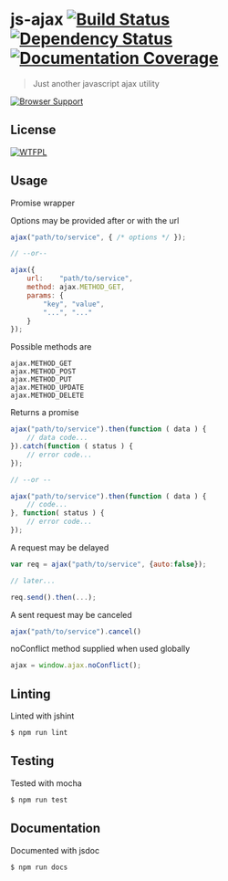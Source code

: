 
js-ajax [![Build Status](https://travis-ci.org/tsu-complete/js-ajax.svg?branch=master)](https://travis-ci.org/tsu-complete/js-ajax) [![Dependency Status](https://david-dm.org/tsu-complete/js-ajax.svg)](https://david-dm.org/tsu-complete/js-ajax) [![Documentation Coverage](http://inch-ci.org/github/tsu-complete/js-ajax.svg?branch=master)](http://inch-ci.org/github/tsu-complete/js-ajax?branch=master)
===

> Just another javascript ajax utility

[![Browser Support](https://ci.testling.com/tsu-complete/js-ajax.png)
](https://ci.testling.com/tsu-complete/js-ajax)

License
---

[![WTFPL](http://www.wtfpl.net/wp-content/uploads/2012/12/wtfpl-badge-1.png)](http://www.wtfpl.net)

Usage
---

Promise wrapper

Options may be provided after or with the url

```js
ajax("path/to/service", { /* options */ });

// --or--

ajax({
    url:    "path/to/service",
    method: ajax.METHOD_GET,
    params: {
        "key", "value",
        "...", "..."
    }
});
```

Possible methods are

```
ajax.METHOD_GET
ajax.METHOD_POST
ajax.METHOD_PUT
ajax.METHOD_UPDATE
ajax.METHOD_DELETE
```

Returns a promise

```js
ajax("path/to/service").then(function ( data ) {
    // data code...
}).catch(function ( status ) {
    // error code...
});

// --or --

ajax("path/to/service").then(function ( data ) {
    // code...
}, function( status ) {
    // error code...
});
```

A request may be delayed
```js
var req = ajax("path/to/service", {auto:false});

// later...

req.send().then(...);
```

A sent request may be canceled

```js
ajax("path/to/service").cancel()
```

noConflict method supplied when used globally

```js
ajax = window.ajax.noConflict();
```

Linting
---

Linted with jshint

```js
$ npm run lint
```

Testing
---

Tested with mocha

```bash
$ npm run test
```

Documentation
---

Documented with jsdoc

```bash
$ npm run docs
```

